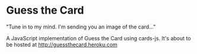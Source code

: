 Guess the Card
============

"Tune in to my mind. I'm sending you an image of the card..."

A JavaScript implementation of Guess the Card using cards-js. It's about to be hosted at http://guessthecard.heroku.com

